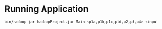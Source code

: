 # Running Application

```bash
bin/hadoop jar hadoopProject.jar Main <p1a,p1b,p1c,p1d,p2,p3,p4> <inputPath> <outputPath> [<numReducers>]
```